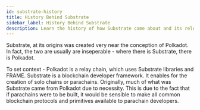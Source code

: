 ```yaml
---
id: substrate-history
title: History Behind Substrate
sidebar_label: History Behind Substrate
description: Learn the history of how Substrate came about and its relevance to Polkadot.
---
```


Substrate, at its origins was created very near the conception of Polkadot.  In fact, the two are usually are inseperable - where there is Substrate, there is Polkadot.

To set context - Polkadot is a relay chain, which uses Substrate libraries and FRAME.  Substrate is a blockchain developer framework.  It enables for the creation of solo chains or parachains.  Originally, much of what was Substrate came from Polkadot due to necessity.  This is due to the fact that if parachains were to be built, it would be sensible to make all common blockchain protocols and primitives available to parachain developers.